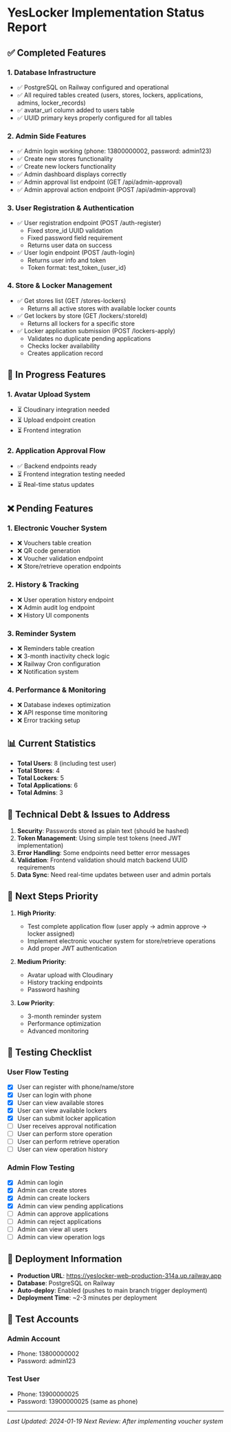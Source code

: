 # YesLocker Implementation Status Report

## ✅ Completed Features

### 1. Database Infrastructure
- ✅ PostgreSQL on Railway configured and operational
- ✅ All required tables created (users, stores, lockers, applications, admins, locker_records)
- ✅ avatar_url column added to users table
- ✅ UUID primary keys properly configured for all tables

### 2. Admin Side Features
- ✅ Admin login working (phone: 13800000002, password: admin123)
- ✅ Create new stores functionality
- ✅ Create new lockers functionality
- ✅ Admin dashboard displays correctly
- ✅ Admin approval list endpoint (GET /api/admin-approval)
- ✅ Admin approval action endpoint (POST /api/admin-approval)

### 3. User Registration & Authentication
- ✅ User registration endpoint (POST /auth-register)
  - Fixed store_id UUID validation
  - Fixed password field requirement
  - Returns user data on success
- ✅ User login endpoint (POST /auth-login)
  - Returns user info and token
  - Token format: test_token_{user_id}

### 4. Store & Locker Management
- ✅ Get stores list (GET /stores-lockers)
  - Returns all active stores with available locker counts
- ✅ Get lockers by store (GET /lockers/:storeId)
  - Returns all lockers for a specific store
- ✅ Locker application submission (POST /lockers-apply)
  - Validates no duplicate pending applications
  - Checks locker availability
  - Creates application record

## 🚧 In Progress Features

### 1. Avatar Upload System
- ⏳ Cloudinary integration needed
- ⏳ Upload endpoint creation
- ⏳ Frontend integration

### 2. Application Approval Flow
- ✅ Backend endpoints ready
- ⏳ Frontend integration testing needed
- ⏳ Real-time status updates

## ❌ Pending Features

### 1. Electronic Voucher System
- ❌ Vouchers table creation
- ❌ QR code generation
- ❌ Voucher validation endpoint
- ❌ Store/retrieve operation endpoints

### 2. History & Tracking
- ❌ User operation history endpoint
- ❌ Admin audit log endpoint
- ❌ History UI components

### 3. Reminder System
- ❌ Reminders table creation
- ❌ 3-month inactivity check logic
- ❌ Railway Cron configuration
- ❌ Notification system

### 4. Performance & Monitoring
- ❌ Database indexes optimization
- ❌ API response time monitoring
- ❌ Error tracking setup

## 📊 Current Statistics

- **Total Users**: 8 (including test user)
- **Total Stores**: 4
- **Total Lockers**: 5
- **Total Applications**: 6
- **Total Admins**: 3

## 🔧 Technical Debt & Issues to Address

1. **Security**: Passwords stored as plain text (should be hashed)
2. **Token Management**: Using simple test tokens (need JWT implementation)
3. **Error Handling**: Some endpoints need better error messages
4. **Validation**: Frontend validation should match backend UUID requirements
5. **Data Sync**: Need real-time updates between user and admin portals

## 🚀 Next Steps Priority

1. **High Priority**:
   - Test complete application flow (user apply → admin approve → locker assigned)
   - Implement electronic voucher system for store/retrieve operations
   - Add proper JWT authentication

2. **Medium Priority**:
   - Avatar upload with Cloudinary
   - History tracking endpoints
   - Password hashing

3. **Low Priority**:
   - 3-month reminder system
   - Performance optimization
   - Advanced monitoring

## 📝 Testing Checklist

### User Flow Testing
- [x] User can register with phone/name/store
- [x] User can login with phone
- [x] User can view available stores
- [x] User can view available lockers
- [x] User can submit locker application
- [ ] User receives approval notification
- [ ] User can perform store operation
- [ ] User can perform retrieve operation
- [ ] User can view operation history

### Admin Flow Testing
- [x] Admin can login
- [x] Admin can create stores
- [x] Admin can create lockers
- [x] Admin can view pending applications
- [ ] Admin can approve applications
- [ ] Admin can reject applications
- [ ] Admin can view all users
- [ ] Admin can view operation logs

## 📅 Deployment Information

- **Production URL**: https://yeslocker-web-production-314a.up.railway.app
- **Database**: PostgreSQL on Railway
- **Auto-deploy**: Enabled (pushes to main branch trigger deployment)
- **Deployment Time**: ~2-3 minutes per deployment

## 🔑 Test Accounts

### Admin Account
- Phone: 13800000002
- Password: admin123

### Test User
- Phone: 13900000025
- Password: 13900000025 (same as phone)

---

*Last Updated: 2024-01-19*
*Next Review: After implementing voucher system*